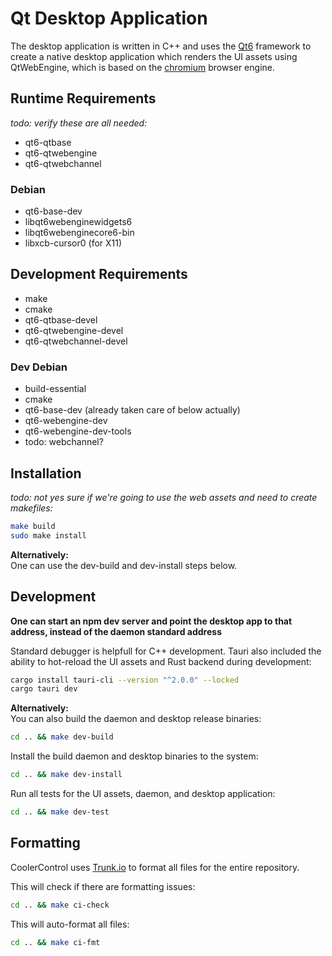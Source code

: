 # Qt Desktop Application

The desktop application is written in C++ and uses the [Qt6](https://www.qt.io/product/qt6)
framework to create a native desktop application which renders the UI assets using QtWebEngine,
which is based on the [chromium](https://www.chromium.org/) browser engine.

## Runtime Requirements

_todo: verify these are all needed:_

- qt6-qtbase
- qt6-qtwebengine
- qt6-qtwebchannel

### Debian

- qt6-base-dev
- libqt6webenginewidgets6
- libqt6webenginecore6-bin
- libxcb-cursor0 (for X11)

## Development Requirements

- make
- cmake
- qt6-qtbase-devel
- qt6-qtwebengine-devel
- qt6-qtwebchannel-devel

### Dev Debian

- build-essential
- cmake
- qt6-base-dev (already taken care of below actually)
- qt6-webengine-dev
- qt6-webengine-dev-tools
- todo: webchannel?

## Installation

_todo: not yes sure if we're going to use the web assets and need to create makefiles:_

```bash
make build
sudo make install
```

**Alternatively:**  
One can use the dev-build and dev-install steps below.

## Development

**One can start an npm dev server and point the desktop app to that address, instead of the daemon
standard address**

Standard debugger is helpfull for C++ development. Tauri also included the ability to hot-reload the
UI assets and Rust backend during development:

```bash
cargo install tauri-cli --version "^2.0.0" --locked
cargo tauri dev
```

**Alternatively:**  
You can also build the daemon and desktop release binaries:

```bash
cd .. && make dev-build
```

Install the build daemon and desktop binaries to the system:

```bash
cd .. && make dev-install
```

Run all tests for the UI assets, daemon, and desktop application:

```bash
cd .. && make dev-test
```

## Formatting

CoolerControl uses [Trunk.io](https://github.com/trunk-io) to format all files for the entire
repository.

This will check if there are formatting issues:

```bash
cd .. && make ci-check
```

This will auto-format all files:

```bash
cd .. && make ci-fmt
```
